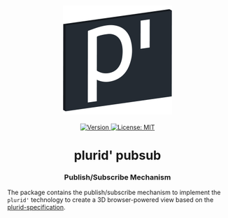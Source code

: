 <p align="center">
    <img src="https://raw.githubusercontent.com/plurid/plurid/master/about/identity/plurid-p-logo.png" height="250px">
    <br />
    <br />
    <a target="_blank" href="https://www.npmjs.com/package/@plurid/plurid-pubsub">
        <img src="https://img.shields.io/npm/v/@plurid/plurid-pubsub.svg?logo=npm&colorB=1380C3&style=for-the-badge" alt="Version">
    </a>
    <a target="_blank" href="https://github.com/plurid/plurid/blob/master/packages/plurid-web/plurid-pubsub/LICENSE">
        <img src="https://img.shields.io/badge/license-MIT-blue.svg?colorB=1380C3&style=for-the-badge" alt="License: MIT">
    </a>
</p>



<h1 align="center">
    plurid' pubsub
</h1>


<h3 align="center">
    Publish/Subscribe Mechanism
</h3>



The package contains the publish/subscribe mechanism to implement the `plurid'` technology to create a 3D browser-powered view based on the [plurid-specification](https://github.com/plurid/plurid/tree/master/packages/plurid-specification).
